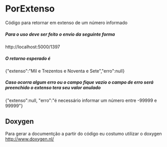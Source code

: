 # PorExtenso
Código para retornar em extenso de um número informado



##### Para o uso deve ser feito o envio da seguinte forma 
http://localhost:5000/1397

##### O retorno esperado é 
{"extenso":"Mil e Trezentos e Noventa e Sete","erro":null}

##### Caso ocorra algum erro ou o campo fique vazio o campo de erro será preenchido o extenso tera seu valor anulado
{"extenso":null, "erro":"é necessário informar um número entre -99999 e 99999"}


## Doxygen

Para gerar a documentção a partir do código eu costumo utilizar o doxygen
http://www.doxygen.nl/
